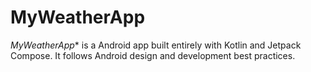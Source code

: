 # MyWeatherApp


*MyWeatherApp** is a Android app built entirely with Kotlin and Jetpack Compose. It
follows Android design and development best practices.
